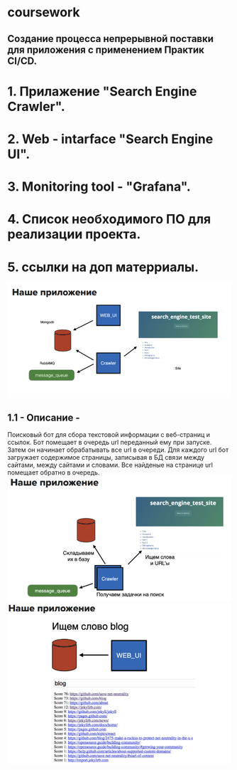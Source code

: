 # coursework
## Создание процесса непрерывной поставки для приложения с применением Практик CI/CD.
# 1. Прилажение "Search Engine Crawler".
# 2. Web - intarface "Search Engine UI".
# 3. Monitoring tool - "Grafana".
# 4. Список необходимого ПО для реализации проекта.
# 5. ссылки на доп матерриалы.
 ![Tux, the Linux mascot](./images/scheme.png)





## 1.1 - Описание -
Поисковый бот для сбора текстовой информации с веб-страниц и ссылок.
Бот помещает в очередь url переданный ему при запуске. 
Затем он начинает обрабатывать все url в очереди. 
Для каждого url бот загружает содержимое страницы, записывая в БД связи между сайтами, между сайтами и словами. 
Все найденые на странице url помещает обратно в очередь.
![Tux, the Linux mascot](./images/scheme2.png)
![Tux, the Linux mascot](./images/scheme3.png)
